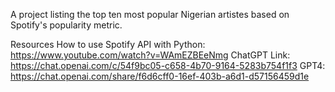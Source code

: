 A project listing the top ten most popular Nigerian artistes based on Spotify's popularity metric.

Resources
How to use Spotify API with Python: https://www.youtube.com/watch?v=WAmEZBEeNmg
ChatGPT Link: https://chat.openai.com/c/54f9bc05-c658-4b70-9164-5283b754f1f3
GPT4: https://chat.openai.com/share/f6d6cff0-16ef-403b-a6d1-d57156459d1e